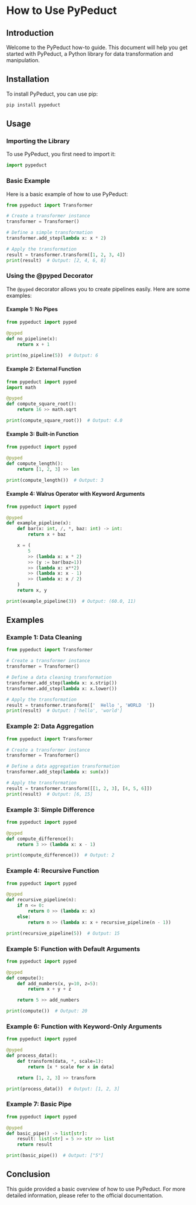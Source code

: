 # How to Use PyPeduct

## Introduction

Welcome to the PyPeduct how-to guide. This document will help you get started with PyPeduct, a Python library for data transformation and manipulation.

## Installation

To install PyPeduct, you can use pip:

```sh
pip install pypeduct
```

## Usage

### Importing the Library

To use PyPeduct, you first need to import it:

```python
import pypeduct
```

### Basic Example

Here is a basic example of how to use PyPeduct:

```python
from pypeduct import Transformer

# Create a transformer instance
transformer = Transformer()

# Define a simple transformation
transformer.add_step(lambda x: x * 2)

# Apply the transformation
result = transformer.transform([1, 2, 3, 4])
print(result)  # Output: [2, 4, 6, 8]
```

### Using the @pyped Decorator

The `@pyped` decorator allows you to create pipelines easily. Here are some examples:

#### Example 1: No Pipes

```python
from pypeduct import pyped

@pyped
def no_pipeline(x):
    return x + 1

print(no_pipeline(5))  # Output: 6
```

#### Example 2: External Function

```python
from pypeduct import pyped
import math

@pyped
def compute_square_root():
    return 16 >> math.sqrt

print(compute_square_root())  # Output: 4.0
```

#### Example 3: Built-in Function

```python
from pypeduct import pyped

@pyped
def compute_length():
    return [1, 2, 3] >> len

print(compute_length())  # Output: 3
```

#### Example 4: Walrus Operator with Keyword Arguments

```python
from pypeduct import pyped

@pyped
def example_pipeline(x):
    def bar(x: int, /, *, baz: int) -> int:
        return x + baz

    x = (
        5
        >> (lambda x: x * 2)
        >> (y := bar(baz=1))
        >> (lambda x: x**2)
        >> (lambda x: x - 1)
        >> (lambda x: x / 2)
    )
    return x, y

print(example_pipeline(3))  # Output: (60.0, 11)
```

## Examples

### Example 1: Data Cleaning

```python
from pypeduct import Transformer

# Create a transformer instance
transformer = Transformer()

# Define a data cleaning transformation
transformer.add_step(lambda x: x.strip())
transformer.add_step(lambda x: x.lower())

# Apply the transformation
result = transformer.transform(['  Hello ', 'WORLD  '])
print(result)  # Output: ['hello', 'world']
```

### Example 2: Data Aggregation

```python
from pypeduct import Transformer

# Create a transformer instance
transformer = Transformer()

# Define a data aggregation transformation
transformer.add_step(lambda x: sum(x))

# Apply the transformation
result = transformer.transform([[1, 2, 3], [4, 5, 6]])
print(result)  # Output: [6, 15]
```

### Example 3: Simple Difference

```python
from pypeduct import pyped

@pyped
def compute_difference():
    return 3 >> (lambda x: x - 1)

print(compute_difference())  # Output: 2
```

### Example 4: Recursive Function

```python
from pypeduct import pyped

@pyped
def recursive_pipeline(n):
    if n <= 0:
        return 0 >> (lambda x: x)
    else:
        return n >> (lambda x: x + recursive_pipeline(n - 1))

print(recursive_pipeline(5))  # Output: 15
```

### Example 5: Function with Default Arguments

```python
from pypeduct import pyped

@pyped
def compute():
    def add_numbers(x, y=10, z=5):
        return x + y + z

    return 5 >> add_numbers

print(compute())  # Output: 20
```

### Example 6: Function with Keyword-Only Arguments

```python
from pypeduct import pyped

@pyped
def process_data():
    def transform(data, *, scale=1):
        return [x * scale for x in data]

    return [1, 2, 3] >> transform

print(process_data())  # Output: [1, 2, 3]
```

### Example 7: Basic Pipe

```python
from pypeduct import pyped

@pyped
def basic_pipe() -> list[str]:
    result: list[str] = 5 >> str >> list
    return result

print(basic_pipe())  # Output: ["5"]
```

## Conclusion

This guide provided a basic overview of how to use PyPeduct. For more detailed information, please refer to the official documentation.
